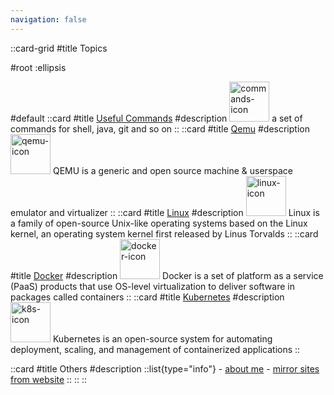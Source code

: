 ```yaml
---
navigation: false
---
```


::card-grid
#title
Topics

#root
:ellipsis

#default
  ::card
  #title
  [Useful Commands](../commands/)
  #description
  <img alt="commands-icon" src="/images/commands-icon.png" style="width: 64px; height: 64px">
  a set of commands for shell, java, git and so on
  ::
  ::card
  #title
  [Qemu](../qemu/)
  #description
  <img alt="qemu-icon" src="/images/qemu-icon.png" style="width: 64px; height: 64px">
  QEMU is a generic and open source machine & userspace emulator and virtualizer
  ::
  ::card
  #title
  [Linux](../qemu/)
  #description
  <img alt="linux-icon" src="/images/linux-icon.png" style="width: 64px; height: 64px">
  Linux is a family of open-source Unix-like operating systems based on the Linux kernel, an operating system kernel first released by Linus Torvalds
  ::
  ::card
  #title
  [Docker](../docker/)
  #description
  <img alt="docker-icon" src="/images/docker-icon.png" style="width: 64px; height: 64px">
  Docker is a set of platform as a service (PaaS) products that use OS-level virtualization to deliver software in packages called containers
  ::
  ::card
  #title
  [Kubernetes](../kubernetes/)
  #description
  <img alt="k8s-icon" src="/images/k8s-icon.png" style="width: 64px; height: 64px">
  Kubernetes is an open-source system for automating deployment, scaling, and management of containerized applications
  ::

  ::card
  #title
  Others
  #description
    ::list{type="info"}
    - [about me](/about/ben.wangz)
    - [mirror sites from website](mirror.sites.from.website)
    ::
  ::
::
